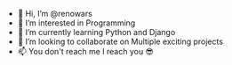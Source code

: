 - 👋 Hi, I’m @renowars
- 👀 I’m interested in Programming
- 🌱 I’m currently learning Python and Django
- 💞️ I’m looking to collaborate on Multiple exciting projects
- 📫 You don't reach me I reach you 😎

